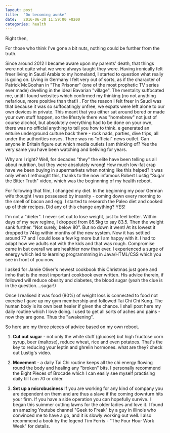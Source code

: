 ```yaml
---
layout: post
title:  "On becoming awake"
date:   2016-06-30 11:59:00 +0200
categories: health
---
```


Right then, 

For those who think I've gone a bit nuts, nothing could be further from the truth. 

Since around 2012 I became aware upon my parents' death, that things were not quite what we were always taught they were. Having ironically felt freer living in Saudi Arabia to my homeland, I started to question what really is going on. Living in Germany I felt very out of sorts, as if the character of Patrick McGoohan in "The Prisoner" (one of the most prophetic TV series ever made) dwelling in the ideal Bavarian "village". The mentality suffocated me, until I found websites which confirmed my thinking (no not anything nefarious, more positive than that!) . For the reason I felt freer in Saudi was that because it was so suffocatingly unfree, we expats were left alone to our own devices in private. This meant that you either sat around bored or made your own stuff happen, so the lifestyle there was "homebrew" not just of course alcohol, but absolutely everything had to be done on your own, there was no official anything to tell you how to think. e generated an entuire underground culture back there - rock nads, parties, dive trips, all under the authorities noses. There was no "official" news outlet. Can anyone in Britain figure out which media outlets I am thinking of? Yes the very same you have been watching and beliving for years.

Why am I right? Well, for decades "they" the elite have been telling us all about nutrition, but they were absolutely wrong! How much low-fat crap have we been buying in supermarkets when nothing like this helped? it was only when I rethought this, thanks to the now infamous Robert Lustig "Sugar the Bitter Truth" video, which was the beginnning of my health reboot.

For following that film, I changed my diet. In the beginning my poor German wife thought I was possessed by insanity - coming down every morning to the smell of bacon and egg. I started to research the Paleo diet and cooked up of their recipes. Did any of this change anything? YES! 

I'm not a "dieter". I never set out to lose weight, just to feel better. Within days of my new regime, I dropped from 85.5kg to say 83.5. Then the weight sank further. "Not surely, below 80". But no down it went! At its lowest it dropped to 74kg within months of the new system. Now it has settled around 77 and I could lose a few kg more but I am happy with it. I had to adapt how we adults eat with the kids and that was rough. Compromise came in but overall we are healthier now than ever. I experienced a surge of energy which led to learning programmming in Java/HTML/CSS which you see in front of you now.

I asked for Jamie Oliver's newest cookbook this Christmas just gone and imho that is the most important cookbook ever written. His advice therein, if followed will reduce obesity and diabetes, the blood sugar (yeah the clue is in the question....sugar!)

Once I realised it was food (80%) of weight loss is connected to food not exercise I gave up my gym membership and followed Tai Chi Chi Kung. The human body is its own best healer if given the chance. I shall post here my daily routine which I love doing. I used to get all sorts of aches and pains -now they are gone. Thus the "awakening".

So here are my three pieces of advice based on my own reboot.

1. **Cut out sugar** - not only the white stuff (glucose) but high fructose corn syrup, beer (maltose), reduce wheat, rice and even potatoes. That's the key to reducing your leptin and ghrelin hormones. what are they? check out Lustig's video.

2. **Movement** - a daily Tai Chi routine keeps all the chi energy flowing round the body and healing any "broken" bits. I personally recommend the Eight Pieces of Brocade which I can easily see myself practising daily till I am 70 or older.

3. **Set up a microbusiness** If you are working for any kind of company you are dependent on them and are thus a slave if the coming downturn hits your firm. If you have a side operation you can hopefully survive. I began this suimmer cutting lawns for the older ladies and love it. I found an amazing Youtube channel "Geek to Freak" by a guy in illinois who convinced me to have a go, and it is slowly working out well. I also recommend a book by the legend Tim Ferris  - "The Four Hour Work Week" for details.
